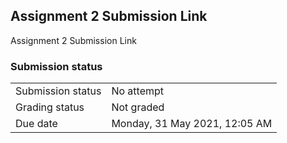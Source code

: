 <h2>Assignment 2 Submission Link</h2>Assignment 2 Submission Link<br />

<h3>Submission status</h3><table>
<tbody><tr>
<td>Submission status</td>
<td>No attempt</td>
</tr>
<tr>
<td>Grading status</td>
<td>Not graded</td>
</tr>
<tr>
<td>Due date</td>
<td>Monday, 31 May 2021, 12:05 AM</td>
</tr>

</tbody>
</table>



